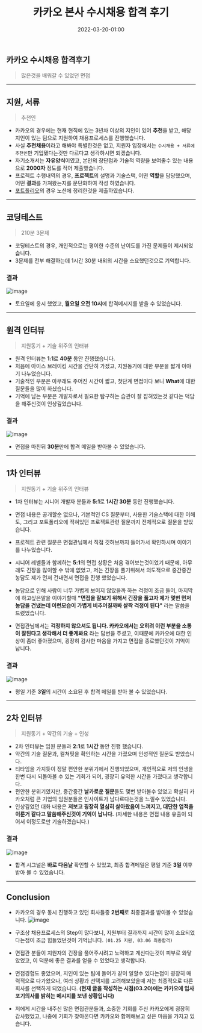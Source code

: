 ﻿---
title: 카카오 본사 수시채용 합격 후기
date: 2022-03-20-01:00
categories:
- Recruit_Story

tags:
- Diary
- Recruit
- KaKao

photos:
- https://user-images.githubusercontent.com/43930419/158774602-9591f1e9-f3a6-4139-bfb5-1eaae0a2fc9f.png

---

## 카카오 수시채용 합격후기
> 많은것을 배워갈 수 있었던 면접


---

## 지원, 서류
> 추천인

- 카카오의 경우에는 현재 현직에 있는 3년차 이상의 지인이 있어 **추천**을 받고, 해당 지인이 있는 팀으로 지원하여 채용프로세스를 진행했습니다.
- 사실 **추천채용**이라고 해봐야 특별한것은 없고, 지원자 입장에서는 `수시채용 + 서류에 추천인`만 기입됐다는것만 다르다고 생각하시면 되겠습니다.
- 자기소개서는 **자유양식**이였고, 본인의 장단점과 기술적 역량을 보여줄수 있는 내용으로 **2000자** 정도를 적어 제출했습니다.
- 프로젝트 수행내역의 경우, **프로젝트**의 설명과 기술스택, 어떤 **역할**을 담당했으며, 어떤 **결과**를 가져왔는지를 문단화하여 작성 하였습니다.
- [포트폴리오](https://oval-parcel-d20.notion.site/Jung-YoonSung-fc63af65867d4f0085f059a50d2e0983)의 경우 노션에 정리한것을 제출하였습니다.

---

## 코딩테스트
> 210분 3문제

- 코딩테스트의 경우, 개인적으로는 평이한 수준의 난이도를 가진 문제들이 제시되었습니다.
- 3문제를 전부 해결하는데 1시간 30분 내외의 시간을 소요했던것으로 기억합니다.


### 결과

![image](https://user-images.githubusercontent.com/43930419/158774471-b52fbe88-7365-4796-82ce-90f74624b31d.png)

- 토요일에 응시 했었고, **월요일 오전 10시**에 합격메시지를 받을 수 있었습니다.


---

## 원격 인터뷰
> 지원동기 + 기술 위주의 인터뷰

- 원격 인터뷰는 **1:1**로 **40분** 동안 진행했습니다.
- 처음에 아이스 브레이킹 시간을 간단히 가졌고, 지원동기에 대한 부분을 짧게 이야기 나누었습니다.
- 기술적인 부분은 아무래도 주어진 시간이 짧고, 첫단계 면접이다 보니 **What**에 대한 질문들을 많이 하셨습니다.
- 기억에 남는 부분은 개발자로서 필요한 탐구하는 습관이 잘 잡혀있는것 같다는 덕담을 해주신것이 인상깊었습니다.

### 결과

![image](https://user-images.githubusercontent.com/43930419/158774495-5f714e60-7591-4645-894c-c6e5c356f7a5.png)

- 면접을 마친뒤 **30분**만에 합격 메일을 받아볼 수 있었습니다.


---

## 1차 인터뷰
> 지원동기 + 기술 위주의 인터뷰

- 1차 인터뷰는 시니어 개발자 분들과 **5:1**로 **1시간 30분** 동안 진행했습니다.
- 면접 내용은 공개할순 없으나, 기본적인 CS 질문부터, 사용한 기술스택에 대한 이해도, 그리고 포트폴리오에 적혀있던 프로젝트관련 질문까지 전체적으로 질문을 받았습니다. 
- 프로젝트 관련 질문은 면접관님께서 직접 깃허브까지 들어가서 확인하시며 이야기를 나누었습니다.

- 시니어 레벨들과 함께하는 **5:1**의 면접 상황은 처음 겪어보는것이었기 때문에, 아무래도 긴장을 많이할 수 밖에 없었고, 저는 긴장을 풀기위해서 의도적으로 중간중간 농담도 제가 먼저 건내면서 면접을 진행 했었습니다.
- 농담으로 인해 사람이 너무 가볍게 보이지 않았을까 하는 걱정이 조금 들어, 마지막에 하고싶은말을 이야기할때 **"면접을 잘보기 위해서 긴장을 풀고자 제가 몇번 먼저 농담을 건냈는데 이런모습이 가볍게 비추어질까봐 살짝 걱정이 된다"** 라는 말씀을 드렸었습니다.
- 면접관님께서는 **걱정하지 않으셔도 됩니다. 카카오에서는 오히려 이런 부분을 소통이 잘된다고 생각해서 더 좋게봐요** 라는 답변을 주셨고, 이때문에 카카오에 대한 인상이 좀더 좋아졌으며, 굉장히 감사한 마음을 가지고 면접을 종료했던것이 기억이 납니다.


### 결과

![image](https://user-images.githubusercontent.com/43930419/158774528-e3e00144-96a2-44da-ba6d-98b9ece4500d.png)

- 평일 기준 **3일**의 시간이 소요된 후 합격 메일를 받아 볼 수 있었습니다.

---

## 2차 인터뷰
> 지원동기 + 약간의 기술 + 인성

- 2차 인터뷰는 임원 분들과 **2:1**로 **1시간** 동안 진행 했습니다.
- 약간의 기술 질문과, 컬쳐핏을 확인하는 시간을 가졌으며 인성적인 질문도 받았습니다.
- 티타임을 가지듯이 정말 편안한 분위기에서 진행되었으며, 개인적으로 저의 인생을 한번 다시 되돌아볼 수 있는 기회가 되어, 굉장히 유익한 시간을 가졌다고 생각합니다.
- 편안한 분위기였지만, 중간중간 **날카로운 질문**들도 몇번 받아볼수 있었고 확실히 카카오처럼 큰 기업의 임원분들은 인사이트가 남다르다는것을 느낄수 있었습니다.
- 인상깊었던 대화 내용은 **저보고 굉장히 열심히 살아왔음이 느껴지고, 대단한 업적을 이룬거 같다고 말씀해주신것이 기억이 납니다.** (자세한 내용은 면접 내용 유출이 되어서 이정도로만 기술하겠습니다.)


### 결과

![image](https://user-images.githubusercontent.com/43930419/158774602-9591f1e9-f3a6-4139-bfb5-1eaae0a2fc9f.png)

- 합격 시그널은 **바로 다음날** 확인할 수 있었고, 최종 합격메일은 평일 기준 **3일** 이후 받아 볼 수 있었습니다.

---

## Conclusion

- 카카오의 경우 동시 진행하고 있던 회사들중 **2번째**로 최종결과를 받아볼 수 있었습니다.
![image](https://user-images.githubusercontent.com/43930419/158774387-044a7dd7-3fb4-45b2-a7b2-c7e2ee206b82.png)

- 구조상 채용프로세스의 Step이 많다보니, 지원부터 결과까지 시간이 많이 소요되었다는점이 조금 힘들었던것이 기억납니다. `(01.25 지원, 03.06 최종합격)`
- 면접관 분들이 지원자의 긴장을 풀어주시려고 노력하고 계신다는것이 피부로 와닿았었고, 이 덕분에 좋은 결과를 얻을 수 있었다고 생각합니다.
- 면접경험도 좋았으며, 지인이 있는 팀에 들어가 같이 일할수 있다는점이 굉장히 매력적으로 다가왔으나, 여러 상황과 선택지를 고려해보았을때 저는 최종적으로 다른 회사를 선택하게 되었습니다. **(현재 글을 작성하는 시점(03.20)에는 카카오에 입사 포기의사를 밝히는 메시지를 보낸 상황입니다)**
- 저에게 시간을 내주신 많은 면접관분들과, 소중한 기회를 주신 카카오에게 굉장히 감사했었고, 나중에 기회가 찾아온다면 카카오와 함께해보고 싶은 마음을 가지고 있습니다.